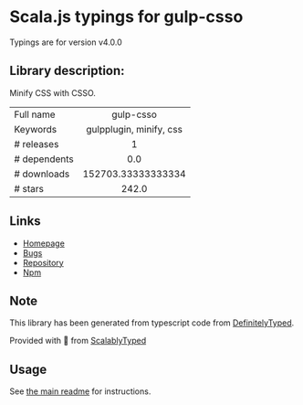 
# Scala.js typings for gulp-csso

Typings are for version v4.0.0

## Library description:
Minify CSS with CSSO.

|                    |                 |
| ------------------ | :-------------: |
| Full name          | gulp-csso |
| Keywords           | gulpplugin, minify, css |
| # releases         | 1 |
| # dependents       | 0.0 |
| # downloads        | 152703.33333333334 |
| # stars            | 242.0 |

## Links
- [Homepage](https://github.com/ben-eb/gulp-csso)
- [Bugs](https://github.com/ben-eb/gulp-csso/issues)
- [Repository](https://github.com/ben-eb/gulp-csso)
- [Npm](https://www.npmjs.com/package/gulp-csso)
    


## Note
This library has been generated from typescript code from [DefinitelyTyped](https://definitelytyped.org).

Provided with :purple_heart: from [ScalablyTyped](https://github.com/oyvindberg/ScalablyTyped)

## Usage
See [the main readme](../../readme.md) for instructions.


